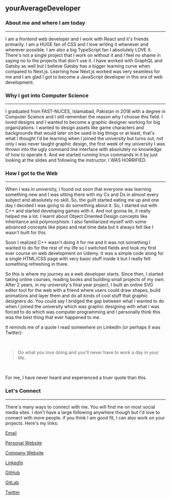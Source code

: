 ## yourAverageDeveloper

### About me and where I am today

<hr />

I am a frontend web developer and I work with React and it's friends primarily. I am a HUGE fan of CSS and I love writing it whenever and wherever possible. I am also a big TypeScript fan I absolutely LOVE it. There's not a single project that I work on without it and I feel no shame in saying no to the projects that don't use it. I have worked with GraphQL and Gatsby as well but I believe Gatsby has a bigger learning curve when compared to Next.js. Learning how Next.js worked was very seamless for me and I am glad I got to become a JavaScript developer in this era of web development.

### Why I got into Computer Science

<hr />

I graduated from FAST-NUCES, Islamabad, Pakistan in 2018 with a degree in Computer Science and I still remember the reason why I choose this field. I loved designs and I wanted to become a graphic designer working for big organizations. I wanted to design assets like game characters and backgrounds that would later on be used in big things or at least, that's what I thought I'd be learning when I joined the university but turns out, not only I was never taught graphic design, the first week of my university I was thrown into the ugly command line interface with absolutely no knowledge of how to operate it. And we started running linux commands in it by just looking at the slides and following the instructor. I WAS HORRIFIED.

### How I got to the Web

<hr />

When I was in university, I found out soon that everyone was learning something new and I was sitting there with my Cs and Ds in almost every subject and absolutely no skill. So, the guilt started eating me up and one day I decided I was going to do something about it. So, I started out with C++ and started developing games with it. And not gonna lie, it really helped me a lot. I learnt about Object Oriented Design concepts like inheritance and polymorphism. I also familiarized myself with some advanced concepts like pipes and real time data but it always felt like I wasn't built for this.

Soon I realized C++ wasn't doing it for me and it was not something I wanted to do for the rest of my life so I switched fields and took my first ever course on web development on Udemy. It was a simple code along for a single HTML/CSS page with very basic stuff inside it but I really felt something refreshing in there.

So this is where my journey as a web developer starts. Since then, I started taking online courses, reading books and building small projects of my own. After 2 years, in my university's final year project, I built an online SVG editor tool for the web with a friend where users could draw shapes, build animations and layer them and do all kinds of cool stuff that graphic designers do. You could say I bridged the gap between what I wanted to do when I joined the university which was graphic designing with what I was forced to do which was computer programming and I personally think this was the best thing that ever happened to me.

It reminds me of a quote I read somewhere on LinkedIn (or perhaps it was Twitter):

<br />

> Do what you love doing and you'll never have to work a day in your life.

<br />

For me, I have never heard and experienced a truer quote than this.

### Let's Connect

<hr />

There's many ways to connect with me. You will find me on most social media sites. I don't have a large following anywhere though but I'd love to connect with more people. if you think I am good fit, I can also work on your projects. Here's my links:

[Email](mailto:yad@youraveragedevelopers.com)

[Personal Website](www.yourAverageDeveloper.com)

[Company Website](www.yourAverageDevelopers.com)

[LinkedIn](https://www.linkedin.com/in/youraveragedeveloper/)

[GitHub](www.github.com/yourAverageDeveloper)

[GitLab](www.gitlab.com/yourAverageDeveloper)

[Twitter](https://twitter.com/urAvgDeveloper)
